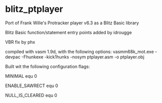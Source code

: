 # blitz_ptplayer
Port of Frank Wille's Protracker player v6.3 as a Blitz Basic library

Blitz Basic function/statement entry points added by idrougge

VBR fix by phx

compiled with vasm 1.9d, with the following options:
vasmm68k_mot.exe -devpac -Fhunkexe -kick1hunks -nosym  ptplayer.asm -o ptplayer.obj

Built wit the following configuration flags:

MINIMAL		equ	0

ENABLE_SAWRECT	equ	0

NULL_IS_CLEARED	equ	0
